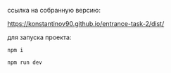 ссылка на собранную версию:

https://konstantinov90.github.io/entrance-task-2/dist/

для запуска проекта: 

`npm i`

`npm run dev`
